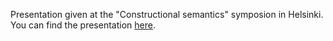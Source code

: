 Presentation given at the "Constructional semantics" symposion in Helsinki.
You can find the presentation <a href="https://hartmast.github.io/Constsem_Helsinki/#1">here</a>.